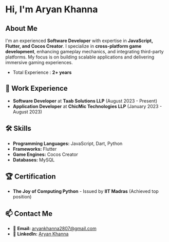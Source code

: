 # Hi, I'm Aryan Khanna

## About Me
I'm an experienced **Software Developer** with expertise in **JavaScript, Flutter, and Cocos Creator**. I specialize in **cross-platform game development**, enhancing gameplay mechanics, and integrating third-party platforms. My focus is on building scalable applications and delivering immersive gaming experiences.
- Total Experience : **2+ years**

## 💼 Work Experience
- **Software Developer** at **Taab Solutions LLP** (August 2023 - Present)
- **Application Developer** at **ChicMic Technologies LLP** (January 2023 - August 2023)

## 🛠️ Skills
- **Programming Languages:** JavaScript, Dart, Python
- **Frameworks:** Flutter
- **Game Engines:** Cocos Creator
- **Databases:** MySQL

## 🏆 Certification
- **The Joy of Computing Python** - Issued by **IIT Madras** (Achieved top position)

## 📫 Contact Me
- 📧 **Email:** aryankhanna2807@gmail.com
- 💼 **LinkedIn:** [Aryan Khanna](https://www.linkedin.com/in/aryan-khanna-5224b0167/)
